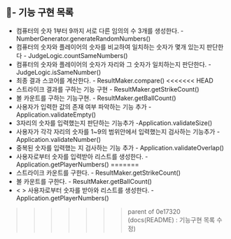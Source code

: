 ## 🔑- 기능 구현 목록
- <y> 컴퓨터의 숫자 1부터 9까지 서로 다른 임의의 수 3개를 생성한다.   - NumberGenerator.generateRandomNumbers()
- <y> 컴퓨터의 숫자와 플레이어의 숫자를 비교하여 일치하는 숫자가 몇개 있는지 판단한다   - JudgeLogic.countSameNumbers()
- <y> 컴퓨터의 숫자와 플레이어의 숫자가 자리와 그 숫자가 일치하는지 판단한다.       - JudgeLogic.isSameNumber()  
- <y> 최종 결과 스코어를 계산한다.                         - ResultMaker.compare()
<<<<<<< HEAD
- <y> 스트라이크 결과를 구하는 기능 구현                       - ResultMaker.getStrikeCount()
- <y> 볼 카운트를 구하는 기능구현.                             - ResultMaker.getBallCount()
- <y > 사용자가 입력한 값의 존재 여부 파악하는 기능 추가          - Application.validateEmpty()
- <y > 3자리의 숫자를 입력했는지 판단하는 기능추가                  -Application.validateSize()
- <y > 사용자가 각각 자리의 숫자를 1~9의 범위안에서 입력했는지 검사하는 기능추가          - Application.validateNumber()
- <y > 중복된 숫자를 입력했는 지 검사하는 기능 추가          - Application.validateOverlap()
- <y > 사용자로부터 숫자를 입력받아 리스트를 생성한다.          - Application.getPlayerNumbers()
=======
- <y> 스트라이크 카운트를 구한다.                        - ResultMaker.getStrikeCount()
- <y> 볼 카운트를 구한다.                             - ResultMaker.getBallCount()
- < > 사용자로부터 숫자를 받아와 리스트를 생성한다.          - Application.getPlayerNumbers()
>>>>>>> parent of 0e17320 (docs(README) : 기능구현 목록 수정)

